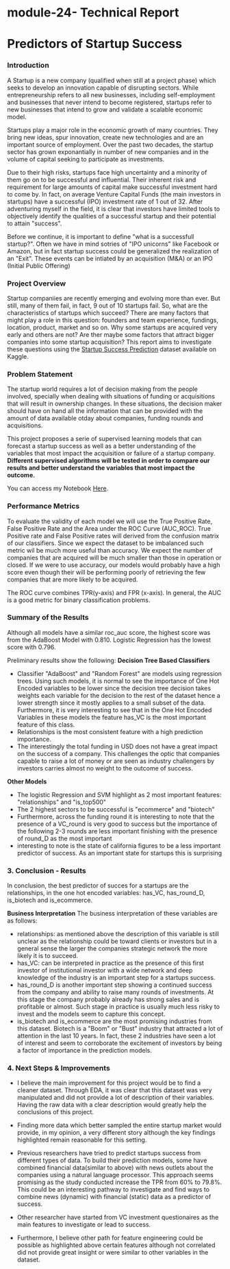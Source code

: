 # module-24- Technical Report

 # Predictors of Startup Success 
### Introduction
A Startup is a new company (qualified when still at a project phase) which seeks to develop an innovation capable of disrupting sectors. While entrepreneurship refers to all new businesses, including self-employment and businesses that never intend to become registered, startups refer to new businesses that intend to grow and validate a scalable economic model.  

Startups play a major role in the economic growth of many countries. They bring new ideas, spur innovation, create new technologies and are an important source of employment. Over the past two decades, the startup sector has grown exponantially in number of new companies and in the volume of capital seeking to participate as investments.

Due to their high risks, startups face high uncertainty and a minority of them go on to be successful and influential. Their inherent risk and requirement for large amounts of capital make successful investment hard to come by. In fact, on average Venture Capital Funds (the main investors in startups) have a successful (IPO) investment rate of 1 out of 32. After adventuring myself in the field, it is clear that investors have limited tools to objectively identify the qualities of a successful startup and their potential to attain "success".  


Before we continue, it is important to define "what is a successfull startup?". Often we have in mind sotries of "IPO unicorns" like Facebook or Amazon, but in fact startup success could be generalized the realization of an "Exit". These events can be intiated by an acquisition (M&A) or an IPO (Initial Public Offering)

### Project Overview
Startup companiies are recently emerging and evolving more than ever. But still, many of them fail, in fact, 9 out of 10 startups fail. So, what are the characteristics of startups which succeed? There are many factors that might play a role in this question: founders and team experience, fundings, location, product, market and so on. Why some startups are acquired very early and others are not? Are ther maybe some factors that attract bigger companies into some startup acquisition? This report aims to investigate these questions using the [Startup Success Prediction](https://www.kaggle.com/datasets/manishkc06/startup-success-prediction) dataset available on Kaggle.  

### Problem Statement
The startup world requires a lot of decision making from the people involved, specially when dealing with situations of funding or acquisitions that will result in ownership changes. In these situations, the decision maker should have on hand all the information that can be provided with the amount of data available otday about companies, funding rounds and acquisitions.  

This project proposes a serie of supervised learning models that can forecast a startup success as well as a better understanding of the variables that most impact the acquisition or failure of a startup company. **Different supervised algorithms will be tested in order to compare our results and better understand the variables that most impact the outcome.**

You can access my Notebook [Here](https://github.com/LudovicBernard98/module-24---Report-Presentation/blob/main/Notebook%20-%20Capstone%20Report.ipynb).

### Performance Metrics
To evaluate the validity of each model we will use the True Positive Rate, False Positive Rate and the Area under the ROC Curve (AUC_ROC). True Positive rate and False Positive rates will derived from the confusion matrix of our classifiers. Since we expect the dataset to be imbalanced such metric wil be much more useful than accuracy. We expect the number of companies that are acquired will be much smaller than those in operation or closed. If we were to use accuracy, our models would probably have a high score even though their will be performing poorly of retrieving the few companies that are more likely to be acquired.  

The ROC curve combines TPR(y-axis) and FPR (x-axis). In general, the AUC is a good metric for binary classification problems.

### Summary of the Results

Although all models have a similar roc_auc score, the highest score was from the AdaBoost Model with 0.810. Logistic Regression has the lowest score with 0.796. 

Preliminary results show the following:
**Decision Tree Based Classifiers**
- Classifier "AdaBoost" and "Random Forest" are models using regression trees. Using such models, it is normal to see the importance of One Hot Encoded variables to be lower since the decision tree decision takes weights each variable for the decision to the rest of the dataset hence a lower strength since it mostly applies to a small subset of the data. Furthermore, it is very interesting to see that in the One Hot Encoded Variables in these models the feature has_VC is the most important feature of this class.
- Relationships is the most consistent feature with a high prediction importance.
- The interestingly the total funding in USD does not have a great impact on the success of a company. This challenges the optic that companies capable to raise a lot of money or are seen as industry challengers by investors carries almost no weight to the outcome of success.

**Other Models**
- The logistic Regression and SVM highlight as 2 most important features: "relationships" and "is_top500"
- The 2 highest sectors to be successful is "ecommerce" and "biotech"
- Furthermore, across the funding round it is interesting to note that the presence of a VC_round is very good to success but the importance of the following 2-3 rounds are less important finishing with the presence of round_D as the most important
- interesting to note is the state of california figures to be a less important predictor of success. As an important state for startups this is surprising

### 3. Conclusion - Results

In conclusion, the best predictor of succes for a startups are the relationships, in the one hot encoded variables: has_VC, has_round_D, is_biotech and is_ecommerce.

**Business Interpretation**
The business interpretation of these variables are as follows:
- relationships: as mentioned above the description of this variable is still unclear as the relationship could be toward clients or investors but in a general sense the larger the companies strategic network the more likely it is to succeed.
- has_VC: can be interpreted in practice as the presence of this first investor of institutional investor with a wide network and deep knowledge of the industry is an important step for a startups success.
- has_round_D is another important step showing a continued success from the company and ability to raise many rounds of investments. At this stage the company probably already has strong sales and is profitable or almost. Such stage in practice is usually much less risky to invest and the models seem to capture this concept.
- is_biotech and is_ecommerce are the most promising industries from this dataset. Biotech is a "Boom" or "Bust" industry that attracted a lot of attention in the last 10 years. In fact, these 2 industries have seen a lot of interest and seem to corroborate the excitement of investors by being a factor of importance in the prediction models. 

### 4. Next Steps & Improvements

- I believe the main improvement for this project would be to find a cleaner dataset. Through EDA, it was clear that this dataset was very manipulated and did not provide a lot of description of their variables. Having the raw data with a clear description would greatly help the conclusions of this project.

- Finding more data which better sampled the entire startup market would provide, in my opinion, a very different story although the key findings highlighted remain reasonable for this setting.

- Previous researchers have tried to predict startups success from different types of data. To build their prediction models, some have combined financial data(similar to above) with news outlets about the companies using a natural language processor. This approach seems promising as the study conducted increase the TPR from 60% to 79.8%. This could be an interesting pathway to investigate and find ways to combine news (dynamic) with financial (static) data as a predictor of success.

- Other researcher have started from VC investment questionaires as the main features to investigate or lead to success.

- Furthermore, I believe other path for feature engineering could be possible as highlighted above certain features although not correlated did not provide great insight or were similar to other variables in the dataset.